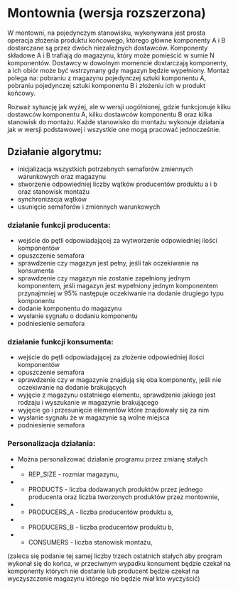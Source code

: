 # Montownia (wersja rozszerzona)

W montowni, na pojedynczym stanowisku, wykonywana jest prosta operacja złożenia produktu końcowego, którego główne komponenty A i B dostarczane są przez
dwóch niezależnych dostawców. Komponenty składowe A i B trafiają do magazynu,
który może pomieścić w sumie N komponentów. Dostawcy w dowolnym momencie
dostarczają komponenty, a ich obiór może być wstrzymany gdy magazyn będzie wypełniony. Montaż polega na: pobraniu z magazynu pojedynczej sztuki komponentu A,
pobraniu pojedynczej sztuki komponentu B i złożeniu ich w produkt końcowy.

Rozważ sytuację jak wyżej, ale w wersji uogólnionej, gdzie funkcjonuje kilku dostawców komponentu A, kilku dostawców komponentu B oraz kilka stanowisk do montażu. Każde stanowisko do montażu wykonuje działania jak w wersji podstawowej i
wszystkie one mogą pracować jednocześnie.


## Działanie algorytmu:
- inicjalizacja wszystkich potrzebnych semaforów zmiennych warunkowych oraz magazynu
- stworzenie odpowiedniej liczby wątków producentów produktu a i b oraz stanowisk montażu
- synchronizacja wątków
- usunięcie semaforów i zmiennych warunkowych

### działanie funkcji producenta:
- wejście do pętli odpowiadającej za wytworzenie odpowiedniej ilości komponentów
- opuszczenie semafora
- sprawdzenie czy magazyn jest pełny, jeśli tak oczekiwanie na konsumenta
- sprawdzenie czy magazyn nie zostanie zapełniony jednym komponentem, jeśli magazyn jest wypełniony jednym komponentem przynajmniej w 95% następuje oczekiwanie na dodanie drugiego typu komponentu
- dodanie komponentu do magazynu
- wysłanie sygnału o dodaniu komponentu
- podniesienie semafora

### działanie funkcji konsumenta:
- wejście do pętli odpowiadającej za złożenie odpowiedniej ilości komponentów
- opuszczenie semafora
- sprawdzenie czy w magazynie znajdują się oba komponenty, jeśli nie oczekiwanie na dodanie brakujących
- wyjęcie z magazynu ostatniego elementu, sprawdzenie jakiego jest rodzaju i wyszukanie w magazynie brakującego
- wyjęcie go i przesunięcie elementów które znajdowały się za nim
- wysłanie sygnału że w magazynie są wolne miejsca
- podniesienie semafora


### Personalizacja działania:
- Można personalizować działanie programu przez zmianę stałych 
- - REP_SIZE - rozmiar magazynu, 
- - PRODUCTS - liczba dodawanych produktów przez jednego producenta oraz liczba tworzonych produktów przez montownie,
- - PRODUCERS_A - liczba producentów produktu a,
- - PRODUCERS_B - liczba producentów produktu b,
- - CONSUMERS - liczba stanowisk montażu,

(zaleca się podanie tej samej liczby trzech ostatnich stałych aby program wykonał się do końca, w przeciwnym wypadku konsument będzie czekał na komponenty których nie dostanie lub producent będzie czekał na wyczyszczenie magazynu którego nie będzie miał kto wyczyścić)